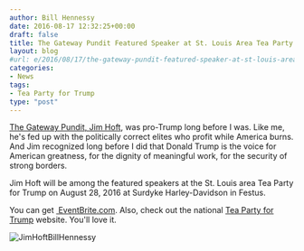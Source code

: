 ```yaml
---
author: Bill Hennessy
date: 2016-08-17 12:32:25+00:00
draft: false
title: The Gateway Pundit Featured Speaker at St. Louis Area Tea Party for Trump
layout: blog
#url: e/2016/08/17/the-gateway-pundit-featured-speaker-at-st-louis-area-tea-party-for-trump/
categories:
- News
tags:
- Tea Party for Trump
type: "post"
---
```


[The Gateway Pundit, Jim Hoft](https://thegatewaypundit.com), was pro-Trump long before I was. Like me, he's fed up with the politically correct elites who profit while America burns. And Jim recognized long before I did that Donald Trump is the voice for American greatness, for the dignity of meaningful work, for the security of strong borders.

Jim Hoft will be among the featured speakers at the St. Louis area Tea Party for Trump on August 28, 2016 at Surdyke Harley-Davidson in Festus.

You can get [ EventBrite.com](https://www.eventbrite.com/e/tea-party-for-trump-rally-tickets-2832864173?utm-medium=discovery&utm-campaign=social&utm-content=attendeeshare&aff=escb&utm-source=cp&utm-term=listing). Also, check out the national [Tea Party for Trump](https://teapartyfortrump.org) website. You'll love it.

![JimHoftBillHennessy](https://hennessysview.com/wp-content/uploads/2016/06/JimHoftBillHennessy.jpg)

